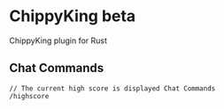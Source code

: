 # ChippyKing beta
ChippyKing plugin for Rust

## Chat Commands
```
// The current high score is displayed Chat Commands
/highscore
```
